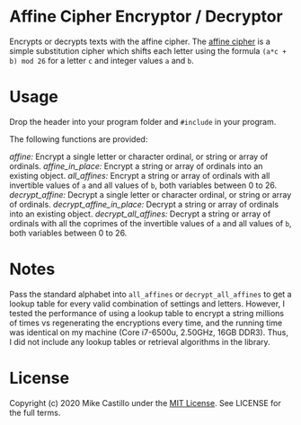# Affine Cipher Encryptor / Decryptor

Encrypts or decrypts texts with the affine cipher. The [affine cipher](https://en.wikipedia.org/wiki/Affine_cipher) is a simple substitution cipher which shifts each letter using the formula ``(a*c + b) mod 26`` for a letter ``c`` and integer values ``a`` and ``b``.


# Usage
Drop the header into your program folder and ``#include`` in your program.

The following functions are provided:

*affine:* Encrypt a single letter or character ordinal, or string or array of ordinals.
*affine_in_place:* Encrypt a string or array of ordinals into an existing object.
*all_affines:* Encrypt a string or array of ordinals with all invertible values of ``a`` and all values of ``b``, both variables between 0 to 26.
*decrypt_affine:* Decrypt a single letter or character ordinal, or string or array of ordinals.
*decrypt_affine_in_place:* Decrypt a string or array of ordinals into an existing object.
*decrypt_all_affines:* Decrypt a string or array of ordinals with all the coprimes of the invertible values of ``a`` and all values of ``b``, both variables between 0 to 26.


# Notes
Pass the standard alphabet into ``all_affines`` or ``decrypt_all_affines`` to get a lookup table for every valid combination of settings and letters. However, I tested the performance of using a lookup table to encrypt a string millions of times vs regenerating the encryptions every time, and the running time was identical on my machine (Core i7-6500u, 2.50GHz, 16GB DDR3). Thus, I did not include any lookup tables or retrieval algorithms in the library.


# License

Copyright (c) 2020 Mike Castillo under the [MIT License](https://choosealicense.com/licenses/mit/). See LICENSE for the full terms.